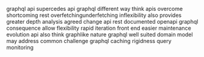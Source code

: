 graphql api supercedes api graphql different way think apis overcome shortcoming rest overfetchingunderfetching inflexibility also provides greater depth analysis agreed change api rest documented openapi graphql consequence allow flexibility rapid iteration front end easier maintenance evolution api also think graphlike nature graphql well suited domain model may address common challenge graphql caching rigidness query monitoring